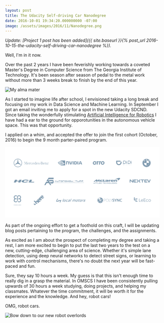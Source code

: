 ```yaml
---
layout: post
title: The Udacity Self-driving Car Nanodegree
date: 2016-10-01 19:34:20.000000000 -07:00
image: /assets/images/2016/11/Nanodegree.png
---
```

*Update: [Project 1 post has been added]({{ site.baseurl }}{% post_url 2016-10-15-the-udacity-self-driving-car-nanodegree %}).*

Well, I'm in it now.

Over the past 2 years I have been feverishly working towards a coveted Master's Degree in Computer Science from The Georgia Institute of Technology. It's been season after season of pedal to the metal work without more than 3 weeks break to finish by the end of this year.

![My alma mater](http://www.gatech.edu/sites/all/themes/gt/images/logos/gt-logo-footer-retina.png)

As I started to imagine life after school, I envisioned taking a long break and focusing on my work in Data Science and Machine Learning. In September I got an email inviting me to apply for a spot in the new Udacity SDCND. Since taking the wonderfully stimulating [Artificial Intelligence for Robotics](https://www.omscs.gatech.edu/cs-8803-artificial-intelligence-robotics) I have had a ear to the ground for opporotunities in the autonomous vehicle space. This was that opportunity.

I applied on a whim, and accepted the offer to join the first cohort (October, 2016) to begin the 9 month parter-paired program.

![Udacity Partners](/assets/images/2016/11/Partners.gif)

As part of the ongoing effort to get a foothold on this craft, I will be updating blog posts pertaining to the program, the challenges, and the assignments. 

As excited as I am about the prospect of completing my degree and taking a rest, I am more excited to begin to put the last two years to the test on a new, cutting-edge, challenging area of science. Whether it's simple lane detection, using deep neural networks to detect street signs, or learning to work with control mechanisms, there's no doubt the next year will be fast-paced and fun.

Sure, they say 10 hours a week. My guess is that this isn't enough time to really dig in a grasp the material. In OMSCS I have been consistently pulling upwards of 30 hours a week studying, doing projects, and helping my classmates. Whatever the time commitment, it will be worth it for the experience and the knowledge. And hey, robot cars!

OMG, robot cars.

![Bow down to our new robot overlords](https://www.bitterwallet.com/media/images/2008/12/optimus_prime_transformed_top.jpg)
